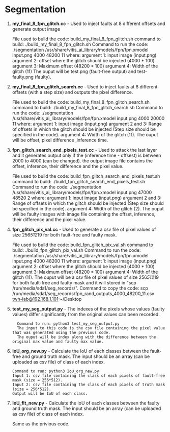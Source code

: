 # Segmentation
1. **my_final_8_fpn_glitch.cc** - Used to inject faults at 8 different offsets and generate output image

   File used to build the code: build_my_final_8_fpn_glitch.sh
      command to build: ./build_my_final_8_fpn_glitch.sh
      Command to run the code: ./segmentation /usr/share/vitis_ai_library/models/fpn/fpn.xmodel input.png 4000 48200 11
             where: argument 1: input image (input.png)
                    argument 2: offset where the glitch should be injected (4000 * 100)
                    argument 3: Maximum offset (48200 * 100)
                    argument 4: Width of the glitch (11)
     The ouput will be test.png (fault-free output) and test-faulty.png (faulty).
   
3. **my_final_8_fpn_glitch_search.cc** - Used to inject faults at 8 different offsets (with a step size) and outputs the pixel difference.

      File used to build the code: build_my_final_8_fpn_glitch_search.sh
      command to build: ./build_my_final_8_fpn_glitch_search.sh
      Command to run the code: ./segmentation /usr/share/vitis_ai_library/models/fpn/fpn.xmodel input.png 4000 20000 11
             where: argument 1: input image (input.png)
                    argument 2 and 3: Range of offsets in which the glitch should be injected (Step size should be specified in the code).
                    argument 4: Width of the glitch (11).
     The ouput will be offset, pixel difference ,inference time.
   
4. **fpn_glitch_search_end_pixels_test.cc** - Used to attack the last layer and it generates output only if the (inference time - offsest) is between 2000 to 4000 (can be changed). the output image file contains the offset, inference, their difference and the pixel value.

      File used to build the code: build_fpn_glitch_search_end_pixels_test.sh
      command to build: ./build_fpn_glitch_search_end_pixels_test.sh
      Command to run the code: ./segmentation /usr/share/vitis_ai_library/models/fpn/fpn.xmodel input.png 47000 48520 2
             where: argument 1: input image (input.png)
                    argument 2 and 3: Range of offsets in which the glitch should be injected (Step size should be specified in the code).
                    argument 4: Width of the glitch (2).
     The ouput will be faulty images with image file containing the offset, inference, their difference and the pixel value.
   
5. **fpn_glitch_pix_val.cc** - Used to generate a csv file of pixel values of size 256*512*19 for both fault-free and faulty mask. 

   File used to build the code: build_fpn_glitch_pix_val.sh
      command to build: ./build_fpn_glitch_pix_val.sh
      Command to run the code: ./segmentation /usr/share/vitis_ai_library/models/fpn/fpn.xmodel input.png 4000 48200 11
             where: argument 1: input image (input.png)
                    argument 2: offset where the glitch should be injected (4000 * 100)
                    argument 3: Maximum offset (48200 * 100)
                    argument 4: Width of the glitch (11).
     The ouput will be a csv file of pixel values of size 256*512*19 for both fault-free and faulty mask and it will stored in "scp /run/media/sda1/seg_records/".
     Command to copy the code: scp /run/media/sda1/seg_records/fpn_rand_outputs_4000_48200_11.csv twh-lab@192.168.1.101:~/Desktop
   
7. **test_my_seg_output.py** - The indexes of the pixels whose values (faulty values) differ significantly from the original values can been recorded.

         Command to run: python3 test_my_seg_output.py
         The input to this code is the csv file containing the pixel value that was generated using the previous code.
         The ouput will be index along with the difference between the original max value and faulty max value.
   
9. **IoU_org_new.py** - Calculate the IoU of each classes between the fault-free and ground truth mask. The input should be an array (can be uploaded as csv file) of class of each index.

       Command to run: python3 IoU_org_new.py
       Input 1: csv file containing the class of each pixels of fault-free mask (size = 256*512).
       Input 2: csv file containing the class of each pixels of truth mask (size = 256*512).
       Output will be IoU of each class.
   
12. **IoU_flt_new.py** - Calculate the IoU of each classes between the faulty and ground truth mask. The input should be an array (can be uploaded as csv file) of class of each index.

    Same as the privious code. 
